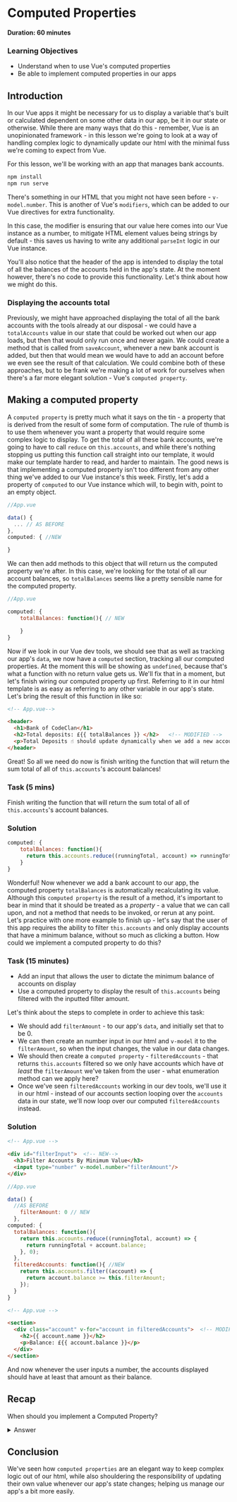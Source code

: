 # Computed Properties

**Duration: 60 minutes**

### Learning Objectives

- Understand when to use Vue's computed properties
- Be able to implement computed properties in our apps

## Introduction

In our Vue apps it might be necessary for us to display a variable that's built or calculated dependent on some other data in our app, be it in our state or otherwise. While there are many ways that do this - remember, Vue is an unopinionated framework - in this lesson we're going to look at a way of handling complex logic to dynamically update our html with the minimal fuss we're coming to expect from Vue.

For this lesson, we'll be working with an app that manages bank accounts.

```bash
npm install
npm run serve
```

There's something in our HTML that you might not have seen before - `v-model.number`. This is another of Vue's `modifiers`, which can be added to our Vue directives for extra functionality.

In this case, the modifier is ensuring that our value here comes into our Vue instance as a number, to mitigate HTML element values being strings by default - this saves us having to write any additional `parseInt` logic in our Vue instance.

You'll also notice that the header of the app is intended to display the total of all the balances of the accounts held in the app's state. At the moment however, there's no code to provide this functionality. Let's think about how we might do this.

### Displaying the accounts total

Previously, we might have approached displaying the total of all the bank accounts with the tools already at our disposal - we could have a `totalAccounts` value in our state that could be worked out when our app loads, but then that would only run once and never again. We could create a method that is called from `saveAccount`, whenever a new bank account is added, but then that would mean we would have to add an account before we even see the result of that calculation. We could combine both of these approaches, but to be frank we're making a lot of work for ourselves when there's a far more elegant solution - Vue's `computed property`.

## Making a computed property

A `computed property` is pretty much what it says on the tin - a property that is derived from the result of some form of computation. The rule of thumb is to use them whenever you want a property that would require some complex logic to display. To get the total of all these bank accounts, we're going to have to call `reduce` on `this.accounts`, and while there's nothing stopping us putting this function call straight into our template, it would make our template harder to read, and harder to maintain. The good news is that implementing a computed property isn't too different from any other thing we've added to our Vue instance's this week. Firstly, let's add a property of `computed` to our Vue instance which will, to begin with, point to an empty object.

```js
//App.vue

data() {
  ... // AS BEFORE
},
computed: { //NEW

}
```

We can then add methods to this object that will return us the computed property we're after. In this case, we're looking for the total of all our account balances, so `totalBalances` seems like a pretty sensible name for the computed property.

```js
//App.vue

computed: {
    totalBalances: function(){ // NEW

    }
}
```

Now if we look in our Vue dev tools, we should see that as well as tracking our app's `data`, we now have a `computed` section, tracking all our computed properties. At the moment this will be showing as `undefined`, because that's what a function with no return value gets us. We'll fix that in a moment, but let's finish wiring our computed property up first. Referring to it in our html template is as easy as referring to any other variable in our app's state. Let's bring the result of this function in like so:

```html
<!-- App.vue-->

<header>
  <h1>Bank of CodeClan</h1>
  <h2>Total deposits: £{{ totalBalances }} </h2>   <!-- MODIFIED -->
  <p>Total Deposits ☝️ should update dynamically when we add a new account.</p>
</header>
```

Great! So all we need do now is finish writing the function that will return the sum total of all of `this.accounts`'s account balances!

### Task (5 mins)

Finish writing the function that will return the sum total of all of `this.accounts`'s account balances.

### Solution

```js
computed: {
    totalBalances: function(){
      return this.accounts.reduce((runningTotal, account) => runningTotal + account.balance, 0); // MODIFIED
    }
}
```

Wonderful! Now whenever we add a bank account to our app, the computed property `totalBalances` is automatically recalculating its value. Although this `computed property` is the result of a method, it's important to bear in mind that it should be treated as a *property* - a value that we can call upon, and not a method that needs to be invoked, or rerun at any point. Let's practice with one more example to finish up - let's say that the user of this app requires the ability to filter `this.accounts` and only display accounts that have a minimum balance, without so much as clicking a button. How could we implement a computed property to do this?

### Task (15 minutes)

- Add an input that allows the user to dictate the minimum balance of accounts on display
- Use a computed property to display the result of `this.accounts` being filtered with the inputted filter amount.

Let's think about the steps to complete in order to achieve this task:

- We should add `filterAmount` - to our app's `data`, and initially set that to be 0.
- We can then create an number input in our html and `v-model` it to the `filterAmount`, so when the input changes, the value in our data changes.
- We should then create a `computed property` - `filteredAccounts` - that returns `this.accounts` filtered so we only have accounts which have *at least* the `filterAmount` we've taken from the user - what enumeration method can we apply here?
- Once we've seen `filteredAccounts` working in our dev tools, we'll use it in our html - instead of our accounts section looping over the `accounts` data in our state, we'll now loop over our computed `filteredAccounts` instead.  

### Solution

```html
<!-- App.vue -->

<div id="filterInput">  <!-- NEW-->
  <h3>Filter Accounts By Minimum Value</h3>
  <input type="number" v-model.number="filterAmount"/>
</div>

```

```js
//App.vue

data() {
  //AS BEFORE
    filterAmount: 0 // NEW
  },
computed: {
  totalBalances: function(){
    return this.accounts.reduce((runningTotal, account) => {
      return runningTotal + account.balance;
    }, 0);
  },
  filteredAccounts: function(){ //NEW
    return this.accounts.filter((account) => {
      return account.balance >= this.filterAmount;
    });
  }
}

```

```html
<!-- App.vue -->

<section>
  <div class="account" v-for="account in filteredAccounts">  <!-- MODIFIED -->
    <h2>{{ account.name }}</h2>
    <p>Balance: £{{ account.balance }}</p>
  </div>
</section>

```

And now whenever the user inputs a number, the accounts displayed should have at least that amount as their balance.

## Recap

When should you implement a Computed Property?

<details>
<summary>Answer</summary>
Whenever you want a property that would require some complex logic to display.
</details>

## Conclusion

We've seen how `computed properties` are an elegant way to keep complex logic out of our html, while also shouldering the responsibility of updating their own value whenever our app's state changes; helping us manage our app's a bit more easily.
